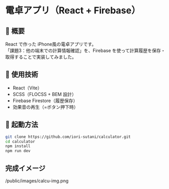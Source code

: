 # 電卓アプリ（React + Firebase）

## 📌 概要
React で作った iPhone風の電卓アプリです。  
「課題3：他の端末での計算情報確認」を、Firebase を使って計算履歴を保存・取得することで実装してみました。

## 🔧 使用技術
- React（Vite）
- SCSS（FLOCSS + BEM 設計）
- Firebase Firestore（履歴保存）
- 効果音の再生（=ボタン押下時）

## 🚀 起動方法

```bash
git clone https://github.com/iori-sutani/calculator.git
cd calculator
npm install
npm run dev
```

## 完成イメージ
/public/images/calcu-img.png



   
